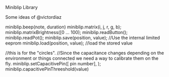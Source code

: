 Miniblip Library

Some ideas of @victordiaz

  miniblip.beep(note,  duration)
  miniblip.matrix(i, j, r, g, b);
  miniblip.matrixBrightness([0 ... 100);
  miniblip.readButton();
  miniblip.readPot();
  miniblip.save(position, value); //Use the internal limited eeprom
  miniblip.load(position, value); //load the stored value

   //this is for the "circles".
  //Since the capacitance changes depending on the environment or things connected we need a way to calibrate them on the fly.
  miniblip.setCapacitivePin([ pin number], );
  miniblip.capacitivePinThreeshold(value)
